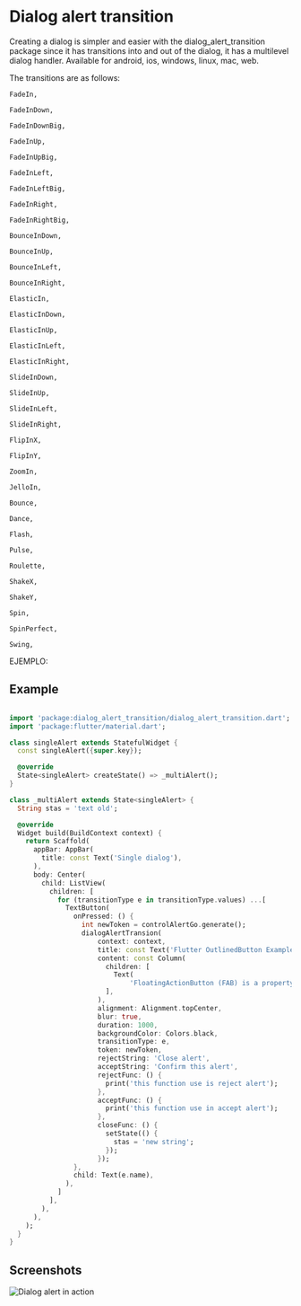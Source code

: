 
# Dialog alert transition

Creating a dialog is simpler and easier with the dialog_alert_transition package since it has transitions into and out of the dialog, it has a multilevel dialog handler. Available for android, ios, windows, linux, mac, web.

The transitions are as follows:

    FadeIn, 

    FadeInDown, 

    FadeInDownBig, 

    FadeInUp, 

    FadeInUpBig, 

    FadeInLeft, 

    FadeInLeftBig, 

    FadeInRight, 

    FadeInRightBig, 

    BounceInDown, 

    BounceInUp, 

    BounceInLeft, 

    BounceInRight, 

    ElasticIn, 

    ElasticInDown, 

    ElasticInUp, 

    ElasticInLeft, 

    ElasticInRight, 

    SlideInDown, 

    SlideInUp, 

    SlideInLeft, 

    SlideInRight, 

    FlipInX, 

    FlipInY, 

    ZoomIn, 

    JelloIn, 

    Bounce, 

    Dance, 

    Flash, 

    Pulse, 

    Roulette, 

    ShakeX, 

    ShakeY, 

    Spin, 

    SpinPerfect, 

    Swing, 

EJEMPLO: 

                                    


## Example

```dart

import 'package:dialog_alert_transition/dialog_alert_transition.dart';
import 'package:flutter/material.dart';

class singleAlert extends StatefulWidget {
  const singleAlert({super.key});

  @override
  State<singleAlert> createState() => _multiAlert();
}

class _multiAlert extends State<singleAlert> {
  String stas = 'text old';

  @override
  Widget build(BuildContext context) {
    return Scaffold(
      appBar: AppBar(
        title: const Text('Single dialog'),
      ),
      body: Center(
        child: ListView(
          children: [
            for (transitionType e in transitionType.values) ...[
              TextButton(
                onPressed: () {
                  int newToken = controlAlertGo.generate();
                  dialogAlertTransion(
                      context: context,
                      title: const Text('Flutter OutlinedButton Example'),
                      content: const Column(
                        children: [
                          Text(
                              'FloatingActionButton (FAB) is a property of Scaffold(). In the above example, we’ve displayed a FloatingActionButton, also we’ve modified the style of that buttons such as color and position of the FAB. The output looks like this'),
                        ],
                      ),
                      alignment: Alignment.topCenter,
                      blur: true,
                      duration: 1000,
                      backgroundColor: Colors.black,
                      transitionType: e,
                      token: newToken,
                      rejectString: 'Close alert',
                      acceptString: 'Confirm this alert',
                      rejectFunc: () {
                        print('this function use is reject alert');
                      },
                      acceptFunc: () {
                        print('this function use in accept alert');
                      },
                      closeFunc: () {
                        setState(() {
                          stas = 'new string';
                        });
                      });
                },
                child: Text(e.name),
              ),
            ]
          ],
        ),
      ),
    );
  }
}
```


## Screenshots

![Dialog alert in action ](https://github.com/surco123es/dialog_alert_transition/blob/main/exclude/Dialog_alert_transition.gif?raw=true)

